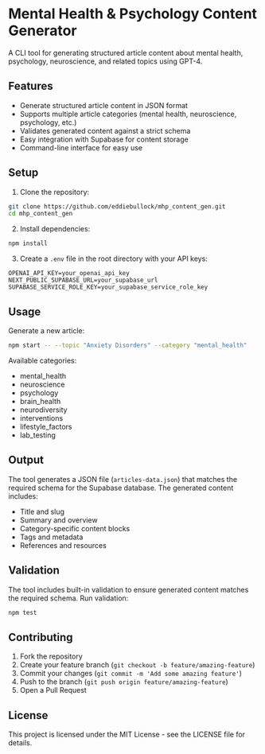 # Mental Health & Psychology Content Generator

A CLI tool for generating structured article content about mental health, psychology, neuroscience, and related topics using GPT-4.

## Features

- Generate structured article content in JSON format
- Supports multiple article categories (mental health, neuroscience, psychology, etc.)
- Validates generated content against a strict schema
- Easy integration with Supabase for content storage
- Command-line interface for easy use

## Setup

1. Clone the repository:
```bash
git clone https://github.com/eddiebullock/mhp_content_gen.git
cd mhp_content_gen
```

2. Install dependencies:
```bash
npm install
```

3. Create a `.env` file in the root directory with your API keys:
```
OPENAI_API_KEY=your_openai_api_key
NEXT_PUBLIC_SUPABASE_URL=your_supabase_url
SUPABASE_SERVICE_ROLE_KEY=your_supabase_service_role_key
```

## Usage

Generate a new article:
```bash
npm start -- --topic "Anxiety Disorders" --category "mental_health"
```

Available categories:
- mental_health
- neuroscience
- psychology
- brain_health
- neurodiversity
- interventions
- lifestyle_factors
- lab_testing

## Output

The tool generates a JSON file (`articles-data.json`) that matches the required schema for the Supabase database. The generated content includes:

- Title and slug
- Summary and overview
- Category-specific content blocks
- Tags and metadata
- References and resources

## Validation

The tool includes built-in validation to ensure generated content matches the required schema. Run validation:

```bash
npm test
```

## Contributing

1. Fork the repository
2. Create your feature branch (`git checkout -b feature/amazing-feature`)
3. Commit your changes (`git commit -m 'Add some amazing feature'`)
4. Push to the branch (`git push origin feature/amazing-feature`)
5. Open a Pull Request

## License

This project is licensed under the MIT License - see the LICENSE file for details. 